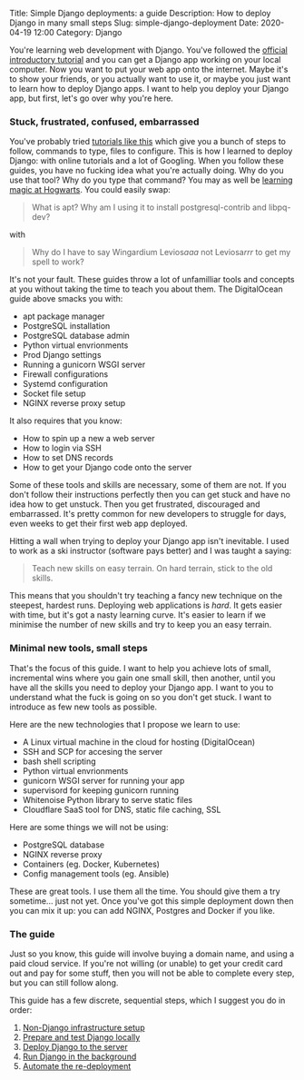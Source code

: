 Title: Simple Django deployments: a guide
Description: How to deploy Django in many small steps
Slug: simple-django-deployment
Date: 2020-04-19 12:00
Category: Django

You're learning web development with Django. You've followed the [official introductory tutorial](https://docs.djangoproject.com/en/3.0/intro/tutorial01/) and you can get a Django app working on your local computer. Now you want to put your web app onto the internet. Maybe it's to show your friends, or you actually want to use it, or maybe you just want to learn how to deploy Django apps. I want to help you deploy your Django app, but first, let's go over why you're here.

### Stuck, frustrated, confused, embarrassed

You've probably tried [tutorials like this](https://www.digitalocean.com/community/tutorials/how-to-set-up-django-with-postgres-nginx-and-gunicorn-on-ubuntu-18-04) which give you a bunch of steps to follow, commands to type, files to configure. This is how I learned to deploy Django: with online tutorials and a lot of Googling. When you follow these guides, you have no fucking idea what you're actually doing. Why do you use that tool? Why do you type that command? You may as well be [learning magic at Hogwarts](https://youtu.be/nAQBzjE-kvI?t=33). You could easily swap:

> What is apt? Why am I using it to install postgresql-contrib and libpq-dev?

with

> Why do I have to say Wingardium Levios*aaa* not Leviosa*rrr* to get my spell to work?

It's not your fault. These guides throw a lot of unfamilliar tools and concepts at you without taking the time to teach you about them. The DigitalOcean guide above smacks you with:

- apt package manager
- PostgreSQL installation
- PostgreSQL database admin
- Python virtual envrionments
- Prod Django settings
- Running a gunicorn WSGI server
- Firewall configurations
- Systemd configuration
- Socket file setup
- NGINX reverse proxy setup

It also requires that you know:

- How to spin up a new a web server
- How to login via SSH
- How to set DNS records
- How to get your Django code onto the server

Some of these tools and skills are necessary, some of them are not. If you don't follow their instructions perfectly then you can get stuck and have no idea how to get unstuck. Then you get frustrated, discouraged and embarrassed. It's pretty common for new developers to struggle for days, even weeks to get their first web app deployed.

Hitting a wall when trying to deploy your Django app isn't inevitable. I used to work as a ski instructor (software pays better) and I was taught a saying:

> Teach new skills on easy terrain. On hard terrain, stick to the old skills.

This means that you shouldn't try teaching a fancy new technique on the steepest, hardest runs.
Deploying web applications is _hard_. It gets easier with time, but it's got a nasty learning curve. It's easier to learn if we minimise the number of new skills and try to keep you an easy terrain.

### Minimal new tools, small steps

That's the focus of this guide. I want to help you achieve lots of small, incremental wins where you gain one small skill, then another, until you have all the skills you need to deploy your Django app. I want to you to understand what the fuck is going on so you don't get stuck. I want to introduce as few new tools as possible.

Here are the new technologies that I propose we learn to use:

- A Linux virtual machine in the cloud for hosting (DigitalOcean)
- SSH and SCP for accesing the server
- bash shell scripting
- Python virtual envrionments
- gunicorn WSGI server for running your app
- supervisord for keeping gunicorn running
- Whitenoise Python library to serve static files
- Cloudflare SaaS tool for DNS, static file caching, SSL

Here are some things we will not be using:

- PostgreSQL database
- NGINX reverse proxy
- Containers (eg. Docker, Kubernetes)
- Config management tools (eg. Ansible)

These are great tools. I use them all the time. You should give them a try sometime... just not yet. Once you've got this simple deployment down then you can mix it up: you can add NGINX, Postgres and Docker if you like.

### The guide

Just so you know, this guide will involve buying a domain name, and using a paid cloud service.
If you're not willing (or unable) to get your credit card out and pay for some stuff, then you will not be able to complete every step, but you can still follow along.

This guide has a few discrete, sequential steps, which I suggest you do in order:

1. [Non-Django infrastructure setup]({filename}/simple-django-deployment-1.md)
2. [Prepare and test Django locally]({filename}/simple-django-deployment-2.md)
3. [Deploy Django to the server]({filename}/simple-django-deployment-3.md)
4. [Run Django in the background]({filename}/simple-django-deployment-4.md)
5. [Automate the re-deployment]({filename}/simple-django-deployment-5.md)
